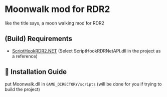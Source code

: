 # Moonwalk mod for RDR2
like the title says, a moon walking mod for RDR2

## (Build) Requirements
- [ScriptHookRDR2.NET](https://www.nexusmods.com/reddeadredemption2/mods/70) (Select ScriptHookRDRNetAPI.dll in the project as a reference)

## 📖 Installation Guide
put Moonwalk.dll in ``GAME_DIRECTORY/scripts`` (will be done for you if trying to build the project)
